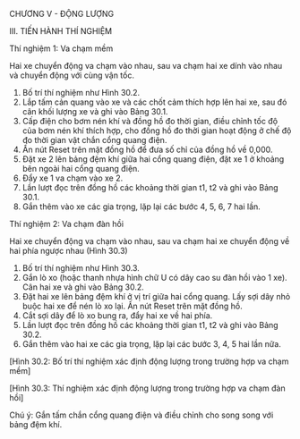 CHƯƠNG V - ĐỘNG LƯỢNG

III. TIẾN HÀNH THÍ NGHIỆM

Thí nghiệm 1: Va chạm mềm

Hai xe chuyển động va chạm vào nhau, sau va chạm hai xe dính vào nhau và chuyển động với cùng vận tốc.

1. Bố trí thí nghiệm như Hình 30.2.
2. Lắp tấm cản quang vào xe và các chốt cảm thích hợp lên hai xe, sau đó cân khối lượng xe và ghi vào Bảng 30.1.
3. Cấp điện cho bơm nén khí và đồng hồ đo thời gian, điều chỉnh tốc độ của bơm nén khí thích hợp, cho đồng hồ đo thời gian hoạt động ở chế độ đo thời gian vật chắn cổng quang điện.
4. Ấn nút Reset trên mặt đồng hồ để đưa số chỉ của đồng hồ về 0,000.
5. Đặt xe 2 lên bảng đệm khí giữa hai cổng quang điện, đặt xe 1 ở khoảng bên ngoài hai cổng quang điện.
6. Đẩy xe 1 va chạm vào xe 2.
7. Lần lượt đọc trên đồng hồ các khoảng thời gian t1, t2 và ghi vào Bảng 30.1.
8. Gắn thêm vào xe các gia trọng, lặp lại các bước 4, 5, 6, 7 hai lần.

Thí nghiệm 2: Va chạm đàn hồi

Hai xe chuyển động va chạm vào nhau, sau va chạm hai xe chuyển động về hai phía ngược nhau (Hình 30.3)
1. Bố trí thí nghiệm như Hình 30.3.
2. Gắn lò xo (hoặc thanh nhựa hình chữ U có dây cao su đàn hồi vào 1 xe). Cân hai xe và ghi vào Bảng 30.2.
3. Đặt hai xe lên bảng đệm khí ở vị trí giữa hai cổng quang. Lấy sợi dây nhỏ buộc hai xe để nén lò xo lại. Ấn nút Reset trên mặt đồng hồ.
4. Cắt sợi dây để lò xo bung ra, đẩy hai xe về hai phía.
5. Lần lượt đọc trên đồng hồ các khoảng thời gian t1, t2 và ghi vào Bảng 30.2.
6. Gắn thêm vào hai xe các gia trọng, lặp lại các bước 3, 4, 5 hai lần nữa.

[Hình 30.2: Bố trí thí nghiệm xác định động lượng trong trường hợp va chạm mềm]

[Hình 30.3: Thí nghiệm xác định động lượng trong trường hợp va chạm đàn hồi]

Chú ý: Gắn tấm chắn cổng quang điện và điều chỉnh cho song song với bảng đệm khí.